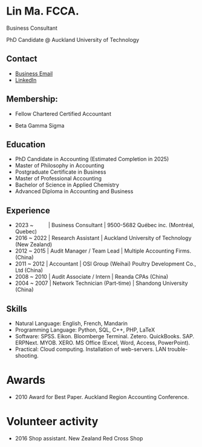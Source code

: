 # Lin Ma. FCCA. 
Business Consultant

PhD Candidate @  Auckland University of Technology

## Contact
- [Business Email](mailto:info@95005682.ca)  
- [LinkedIn](https://www.linkedin.com/in/linacct/)

## Membership:
- Fellow Chartered Certified Accountant
<!--- # - Member of CPA British Columbia --->
- Beta Gamma Sigma

## Education
- PhD Candidate in Accounting (Estimated Completion in 2025)
- Master of Philosophy in Accounting
- Postgraduate Certificate in Business
- Master of Professional Accounting
- Bachelor of Science in Applied Chemistry
- Advanced Diploma in Accounting and Business

## Experience
- 2023 ~ &nbsp;&nbsp;&nbsp;&nbsp;&nbsp;&nbsp;&nbsp;&nbsp; | Business Consultant | 9500-5682 Québec inc. (Montréal, Quebec)
- 2016 ~ 2022  | Research Assistant | Auckland University of Technology  (New Zealand)
- 2012 ~ 2015  | Audit Manager / Team Lead | Multiple Accounting Firms. (China)
- 2011 ~ 2012  | Accountant | OSI Group (Weihai) Poultry Development Co., Ltd (China)
- 2008 ~ 2010  | Audit Associate / Intern | Reanda CPAs (China)
- 2004 ~ 2007  | Network Technician (Part-time) | Shandong University (China)

## Skills 
- Natural Language: English, French, Mandarin
- Programming Language: Python, SQL, C++, PHP, LaTeX
- Software: SPSS. Eikon. Bloomberge Terminal. Zetero. QuickBooks. SAP. ERPNext. MYOB. XERO. MS Office (Excel, Word, Access, PowerPoint).
- Practical: Cloud computing. Installation of web-servers. LAN trouble-shooting.

# Awards
- 2010 Award for Best Paper. Auckland Region Accounting Conference.

# Volunteer activity
- 2016 Shop assistant. New Zealand Red Cross Shop
